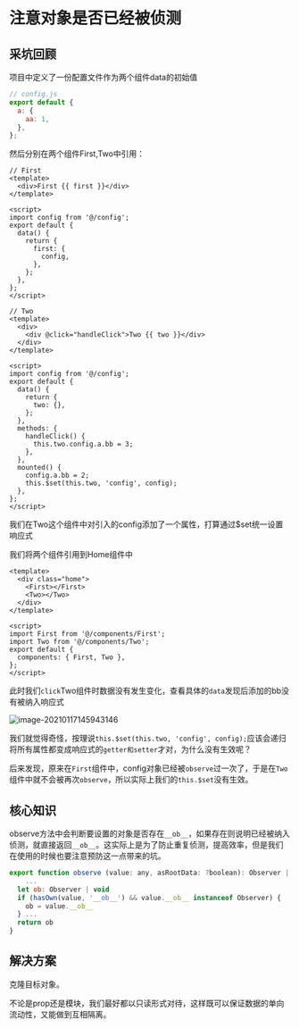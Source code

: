 # 注意对象是否已经被侦测



## 采坑回顾

项目中定义了一份配置文件作为两个组件data的初始值

```js
// config.js
export default {
  a: {
    aa: 1,
  },
};

```

然后分别在两个组件First,Two中引用：

```vue
// First
<template>
  <div>First {{ first }}</div>
</template>

<script>
import config from '@/config';
export default {
  data() {
    return {
      first: {
        config,
      },
    };
  },
};
</script>
```

```vue
// Two
<template>
  <div>
    <div @click="handleClick">Two {{ two }}</div>
  </div>
</template>

<script>
import config from '@/config';
export default {
  data() {
    return {
      two: {},
    };
  },
  methods: {
    handleClick() {
      this.two.config.a.bb = 3;
    },
  },
  mounted() {
    config.a.bb = 2;
    this.$set(this.two, 'config', config);
  },
};
</script>
```

我们在Two这个组件中对引入的config添加了一个属性，打算通过$set统一设置响应式

我们将两个组件引用到Home组件中

```vue
<template>
  <div class="home">
    <First></First>
    <Two></Two>
  </div>
</template>

<script>
import First from '@/components/First';
import Two from '@/components/Two';
export default {
  components: { First, Two },
};
</script>
```

此时我们`click`Two组件时数据没有发生变化，查看具体的`data`发现后添加的bb没有被纳入响应式

![image-20210117145943146](https://gitee.com/PeterWangYong/blog-image/raw/master/images/image-20210117145943146.png)

我们就觉得奇怪，按理说`this.$set(this.two, 'config', config);`应该会递归将所有属性都变成响应式的`getter和setter`才对，为什么没有生效呢？

后来发现，原来在`First`组件中，config对象已经被`observe`过一次了，于是在`Two`组件中就不会被再次`observe`，所以实际上我们的`this.$set`没有生效。

## 核心知识

observe方法中会判断要设置的对象是否存在`__ob__`，如果存在则说明已经被纳入侦测，就直接返回`__ob__`。这实际上是为了防止重复侦测，提高效率，但是我们在使用的时候也要注意预防这一点带来的坑。

```js
export function observe (value: any, asRootData: ?boolean): Observer | void {
 	...
  let ob: Observer | void
  if (hasOwn(value, '__ob__') && value.__ob__ instanceof Observer) {
    ob = value.__ob__
  } ...
  return ob
}
```

## 解决方案

克隆目标对象。

不论是prop还是模块，我们最好都以只读形式对待，这样既可以保证数据的单向流动性，又能做到互相隔离。

